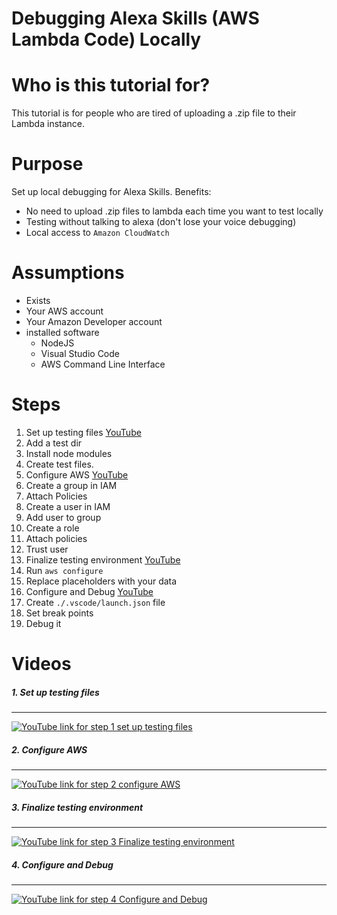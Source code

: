 Debugging Alexa Skills (AWS Lambda Code) Locally
======

# Who is this tutorial for?

This tutorial is for people who are tired of uploading a .zip file to their Lambda instance.

# Purpose

Set up local debugging for Alexa Skills.
Benefits:

* No need to upload .zip files to lambda each time you want to test locally
* Testing without talking to alexa (don't lose your voice debugging)
* Local access to `Amazon CloudWatch`


# Assumptions
* Exists
 * Your AWS account
 * Your Amazon Developer account
* installed software
  * NodeJS
  * Visual Studio Code
  * AWS Command Line Interface

# Steps

1. Set up testing files [YouTube](https://youtu.be/pKtSe-2HlZc)
  1. Add a test dir
  2. Install node modules
  3. Create test files.
2. Configure AWS [YouTube](https://youtu.be/aSk90ks5gfU)
  1. Create a group in IAM
  2. Attach Policies
  3. Create a user in IAM
  4. Add user to group
  5. Create a role
  6. Attach policies
  7. Trust user
3. Finalize testing environment [YouTube](https://youtu.be/IUpg-dbHuUE)
  1. Run `aws configure`
  2. Replace placeholders with your data
4. Configure and Debug [YouTube](https://youtu.be/xbjRRmw3d0k)
  1. Create `./.vscode/launch.json` file
  2. Set break points
  3. Debug it

Videos
====
##### 1. Set up testing files
---
[![YouTube link for step 1 set up testing files](http://img.youtube.com/vi/pKtSe-2HlZc/0.jpg)](https://youtu.be/pKtSe-2HlZc)

##### 2. Configure AWS
---
[![YouTube link for step 2 configure AWS](http://img.youtube.com/vi/aSk90ks5gfU/0.jpg)](https://youtu.be/aSk90ks5gfU)

##### 3. Finalize testing environment
---
[![YouTube link for step 3 Finalize testing environment](http://img.youtube.com/vi/IUpg-dbHuUE/0.jpg)](https://youtu.be/IUpg-dbHuUE)

##### 4. Configure and Debug
---
[![YouTube link for step 4 Configure and Debug](http://img.youtube.com/vi/xbjRRmw3d0k/0.jpg)](https://youtu.be/xbjRRmw3d0k)
